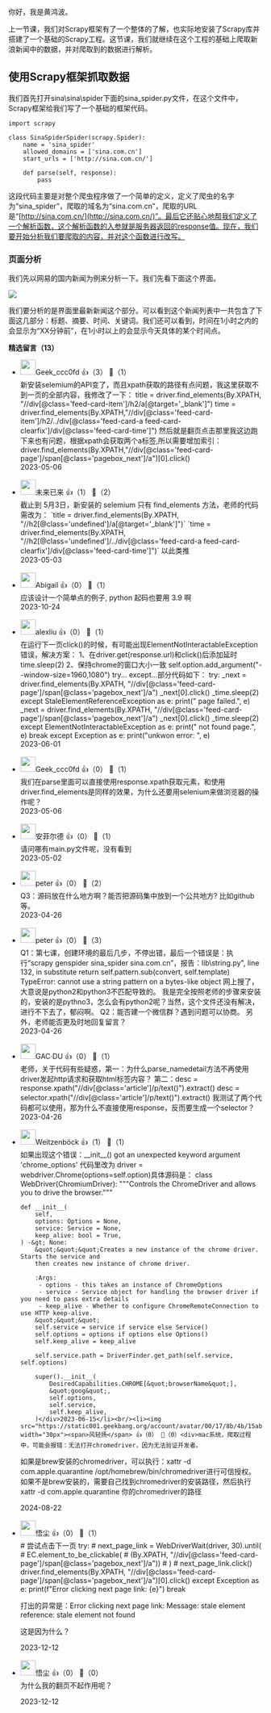 你好，我是黄鸿波。

上一节课，我们对Scrapy框架有了一个整体的了解，也实际地安装了Scrapy库并搭建了一个基础的Scrapy工程。这节课，我们就继续在这个工程的基础上爬取新浪新闻中的数据，并对爬取到的数据进行解析。

## 使用Scrapy框架抓取数据

我们首先打开sina\\sina\\spider下面的sina\_spider.py文件，在这个文件中，Scrapy框架给我们写了一个基础的框架代码。

```
import scrapy
 
class SinaSpiderSpider(scrapy.Spider):
    name = 'sina_spider'
    allowed_domains = ['sina.com.cn']
    start_urls = ['http://sina.com.cn/']
 
    def parse(self, response):
        pass
```

这段代码主要是对整个爬虫程序做了一个简单的定义，定义了爬虫的名字为“sina\_spider”，爬取的域名为“sina.com.cn”，爬取的URL是“[http://sina.com.cn/](http://sina.com.cn/)”。最后它还贴心地帮我们定义了一个解析函数，这个解析函数的入参就是服务器返回的response值。现在，我们要开始分析我们要爬取的内容，并对这个函数进行改写。

### 页面分析

我们先以网易的国内新闻为例来分析一下。我们先看下面这个界面。

![](https://static001.geekbang.org/resource/image/10/c5/105f1037b22ba0d30f68346c39c065c5.png?wh=2412x1391)

我们要分析的是界面里最新新闻这个部分。可以看到这个新闻列表中一共包含了下面这几部分：标题、摘要、时间、关键词。我们还可以看到，时间在1小时之内的会显示为“XX分钟前”，在1小时以上的会显示今天具体的某个时间点。
<div><strong>精选留言（13）</strong></div><ul>
<li><img src="https://thirdwx.qlogo.cn/mmopen/vi_32/EaBxhibOicZe9L7z2icbU4W462l543drFWYqibqczTicj4Msyb2g9pDSGmFTiafW9jibwib7jG6hpAdPMcCowdCiaxHaOdA/132" width="30px"><span>Geek_ccc0fd</span> 👍（3） 💬（1）<div>新安装selemium的API变了，而且xpath获取的路径有点问题，我这里获取不到一页的全部内容，我修改了一下：
title = driver.find_elements(By.XPATH, &quot;&#47;&#47;div[@class=&#39;feed-card-item&#39;]&#47;h2&#47;a[@target=&#39;_blank&#39;]&quot;)
time = driver.find_elements(By.XPATH,&quot;&#47;&#47;div[@class=&#39;feed-card-item&#39;]&#47;h2&#47;..&#47;div[@class=&#39;feed-card-a feed-card-clearfix&#39;]&#47;div[@class=&#39;feed-card-time&#39;]&quot;)
然后就是翻页点击那里我这边跑下来也有问题，根据xpath会获取两个a标签,所以需要增加索引：
driver.find_elements(By.XPATH,&quot;&#47;&#47;div[@class=&#39;feed-card-page&#39;]&#47;span[@class=&#39;pagebox_next&#39;]&#47;a&quot;)[0].click()</div>2023-05-06</li><br/><li><img src="https://static001.geekbang.org/account/avatar/00/12/1d/3a/cdf9c55f.jpg" width="30px"><span>未来已来</span> 👍（1） 💬（2）<div>截止到 5月3日，新安装的 selemium 只有 find_elements 方法，老师的代码需改为：
`title = driver.find_elements(By.XPATH, &quot;&#47;&#47;h2[@class=&#39;undefined&#39;]&#47;a[@target=&#39;_blank&#39;]&quot;)`
`time = driver.find_elements(By.XPATH, &quot;&#47;&#47;h2[@class=&#39;undefined&#39;]&#47;..&#47;div[@class=&#39;feed-card-a feed-card-clearfix&#39;]&#47;div[@class=&#39;feed-card-time&#39;]&quot;)`
以此类推</div>2023-05-03</li><br/><li><img src="https://static001.geekbang.org/account/avatar/00/27/bd/95/882bd4e0.jpg" width="30px"><span>Abigail</span> 👍（0） 💬（1）<div>应该设计一个简单点的例子, python 起码也要用 3.9 啊</div>2023-10-24</li><br/><li><img src="https://static001.geekbang.org/account/avatar/00/10/f7/d3/2bbc62b2.jpg" width="30px"><span>alexliu</span> 👍（0） 💬（1）<div>在运行下一页click()的时候，有可能出现ElementNotInteractableException错误，解决方案：
1、在driver.get(response.url)和click()后添加延时time.sleep(2)
2、保持chrome的窗口大小一致 self.option.add_argument(&quot;--window-size=1960,1080&quot;)
try... except...部分代码如下：
            try:
                _next = driver.find_elements(By.XPATH, &quot;&#47;&#47;div[@class=&#39;feed-card-page&#39;]&#47;span[@class=&#39;pagebox_next&#39;]&#47;a&quot;)
                _next[0].click()
                _time.sleep(2)
            except StaleElementReferenceException as e:
                print(&quot; page failed.&quot;, e)
                _next = driver.find_elements(By.XPATH, &quot;&#47;&#47;div[@class=&#39;feed-card-page&#39;]&#47;span[@class=&#39;pagebox_next&#39;]&#47;a&quot;)
                _next[0].click()
                _time.sleep(2)
            except ElementNotInteractableException as e:
                print(&quot; not found page.&quot;, e)
                break
            except Exception as e:
                print(&quot;unkwon error: &quot;, e)</div>2023-06-01</li><br/><li><img src="https://thirdwx.qlogo.cn/mmopen/vi_32/EaBxhibOicZe9L7z2icbU4W462l543drFWYqibqczTicj4Msyb2g9pDSGmFTiafW9jibwib7jG6hpAdPMcCowdCiaxHaOdA/132" width="30px"><span>Geek_ccc0fd</span> 👍（0） 💬（1）<div>我们在parse里面可以直接使用response.xpath获取元素，和使用 driver.find_elements是同样的效果，为什么还要用selenium来做浏览器的操作呢？</div>2023-05-06</li><br/><li><img src="https://static001.geekbang.org/account/avatar/00/19/56/75/28a29e7c.jpg" width="30px"><span>安菲尔德</span> 👍（0） 💬（1）<div>请问哪有main.py文件呢，没有看到</div>2023-05-02</li><br/><li><img src="https://static001.geekbang.org/account/avatar/00/10/25/87/f3a69d1b.jpg" width="30px"><span>peter</span> 👍（0） 💬（2）<div>Q3：源码放在什么地方啊？能否把源码集中放到一个公共地方? 比如github等。</div>2023-04-26</li><br/><li><img src="https://static001.geekbang.org/account/avatar/00/10/25/87/f3a69d1b.jpg" width="30px"><span>peter</span> 👍（0） 💬（3）<div>Q1：第七课，创建环境的最后几步，不停出错，最后一个错误是：执行“scrapy genspider sina_spider sina.com.cn”，报告：lib\string.py&quot;, line 132, in substitute
    return self.pattern.sub(convert, self.template)
TypeError: cannot use a string pattern on a bytes-like object
网上搜了，大意说是python2和python3不匹配导致的。 我是完全按照老师的步骤来安装的，安装的是pythno3，怎么会有python2呢？当然，这个文件还没有解决，进行不下去了，郁闷啊。 
Q2：能否建一个微信群？遇到问题可以协商。 另外，老师能否更及时地回复留言？</div>2023-04-26</li><br/><li><img src="https://static001.geekbang.org/account/avatar/00/15/23/bb/a1a61f7c.jpg" width="30px"><span>GAC·DU</span> 👍（0） 💬（1）<div>老师，关于代码有些疑惑，第一：为什么parse_namedetail方法不再使用driver发起http请求和获取html标签内容？
第二：desc = response.xpath(&quot;&#47;&#47;div[@class=&#39;article&#39;]&#47;p&#47;text()&quot;).extract()
        desc = selector.xpath(&quot;&#47;&#47;div[@class=&#39;article&#39;]&#47;p&#47;text()&quot;).extract() 
我测试了两个代码都可以使用，那为什么不直接使用response，反而要生成一个selector？</div>2023-04-26</li><br/><li><img src="https://static001.geekbang.org/account/avatar/00/28/ba/42/5ca553bd.jpg" width="30px"><span>Weitzenböck</span> 👍（1） 💬（1）<div>如果出现这个错误：__init__() got an unexpected keyword argument &#39;chrome_options&#39; 代码里改为 driver = webdriver.Chrome(options=self.option)具体源码是：
class WebDriver(ChromiumDriver):
    &quot;&quot;&quot;Controls the ChromeDriver and allows you to drive the browser.&quot;&quot;&quot;

    def __init__(
        self,
        options: Options = None,
        service: Service = None,
        keep_alive: bool = True,
    ) -&gt; None:
        &quot;&quot;&quot;Creates a new instance of the chrome driver. Starts the service and
        then creates new instance of chrome driver.

        :Args:
         - options - this takes an instance of ChromeOptions
         - service - Service object for handling the browser driver if you need to pass extra details
         - keep_alive - Whether to configure ChromeRemoteConnection to use HTTP keep-alive.
        &quot;&quot;&quot;
        self.service = service if service else Service()
        self.options = options if options else Options()
        self.keep_alive = keep_alive

        self.service.path = DriverFinder.get_path(self.service, self.options)

        super().__init__(
            DesiredCapabilities.CHROME[&quot;browserName&quot;],
            &quot;goog&quot;,
            self.options,
            self.service,
            self.keep_alive,
        )</div>2023-06-15</li><br/><li><img src="https://static001.geekbang.org/account/avatar/00/17/8b/4b/15ab499a.jpg" width="30px"><span>风轻扬</span> 👍（0） 💬（0）<div>mac系统，爬取过程中，可能会报错：无法打开chromedriver，因为无法验证开发者。
如果是brew安装的chromedriver，可以执行：xattr -d com.apple.quarantine &#47;opt&#47;homebrew&#47;bin&#47;chromedriver进行可信授权。
如果不是brew安装的，需要自己找到chromedriver的安装路径，然后执行xattr -d com.apple.quarantine 你的chromedriver的路径</div>2024-08-22</li><br/><li><img src="https://static001.geekbang.org/account/avatar/00/21/67/fe/5d17661a.jpg" width="30px"><span>悟尘</span> 👍（0） 💬（1）<div> # 尝试点击下一页
            try:
                # next_page_link = WebDriverWait(driver, 30).until(
                #     EC.element_to_be_clickable(
                #         (By.XPATH, &quot;&#47;&#47;div[@class=&#39;feed-card-page&#39;]&#47;span[@class=&#39;pagebox_next&#39;]&#47;a&quot;))
                # )
                # next_page_link.click()
                driver.find_elements(By.XPATH, &quot;&#47;&#47;div[@class=&#39;feed-card-page&#39;]&#47;span[@class=&#39;pagebox_next&#39;]&#47;a&quot;)[0].click()
            except Exception as e:
                print(f&quot;Error clicking next page link: {e}&quot;)
                break

打出的异常是：Error clicking next page link: Message: stale element reference: stale element not found

这是因为什么？</div>2023-12-12</li><br/><li><img src="https://static001.geekbang.org/account/avatar/00/21/67/fe/5d17661a.jpg" width="30px"><span>悟尘</span> 👍（0） 💬（0）<div>为什么我的翻页不起作用呢？
</div>2023-12-12</li><br/>
</ul>
